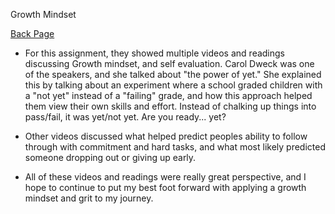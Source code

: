 Growth Mindset   

[Back Page](/401-notes.md)

- For this assignment, they showed multiple videos and readings discussing Growth mindset, and self evaluation. Carol Dweck was one of the speakers, and she talked about "the power of yet." She explained this by talking about an experiment where a school graded children with a "not yet" instead of a "failing" grade, and how this approach helped them view their own skills and effort. Instead of chalking up things into pass/fail, it was yet/not yet. Are you ready... yet?

- Other videos discussed what helped predict peoples ability to follow through with commitment and hard tasks, and what most likely predicted someone dropping out or giving up early.

- All of these videos and readings were really great perspective, and I hope to continue to put my best foot forward with applying a growth mindset and grit to my journey.